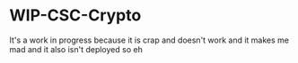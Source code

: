 # WIP-CSC-Crypto
It's a work in progress because it is crap and doesn't work and it makes me mad and it also isn't deployed so eh
